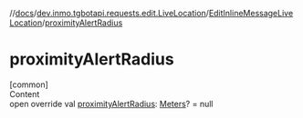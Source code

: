 //[docs](../../../index.md)/[dev.inmo.tgbotapi.requests.edit.LiveLocation](../index.md)/[EditInlineMessageLiveLocation](index.md)/[proximityAlertRadius](proximity-alert-radius.md)



# proximityAlertRadius  
[common]  
Content  
open override val [proximityAlertRadius](proximity-alert-radius.md): [Meters](../../dev.inmo.tgbotapi.types/index.md#%5Bdev.inmo.tgbotapi.types%2FMeters%2F%2F%2FPointingToDeclaration%2F%5D%2FClasslikes%2F625018081)? = null  



